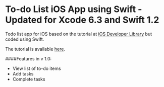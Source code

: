 To-do List iOS App using Swift - Updated for Xcode 6.3 and Swift 1.2
=============================

Todo list app for iOS based on the tutorial at <a href="https://developer.apple.com/library/prerelease/ios/referencelibrary/GettingStarted/RoadMapiOS">iOS Developer Library</a> but coded using Swift.

The tutorial is available <a href="http://shivanarrthine.com/developing-a-to-do-app-for-ios-using-swift/">here</a>.

####Features in v 1.0:
- View list of to-do items
- Add tasks
- Complete tasks
